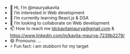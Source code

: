 - 👋 Hi, I’m @mauryakavita
- 👀 I’m interested in Web development
- 🌱 I’m currently learning React.js & DSA
- 💞️ I’m looking to collaborate on Web development
- 📫 How to reach me ldckavitamaurya@gmail.com & https://www.linkedin.com/in/kavita-maurya-7239b2279/
- 😄 Pronouns: ...
- ⚡ Fun fact: i am stubborn for my target

<!---
mauryakavita/mauryakavita is a ✨ special ✨ repository because its `README.md` (this file) appears on your GitHub profile.
You can click the Preview link to take a look at your changes.
--->
